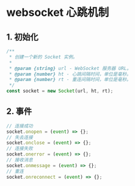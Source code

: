 # websocket 心跳机制

## 1. 初始化

```javascript
/**
 * 创建一个新的 Socket 实例。
 *
 * @param {string} url - WebSocket 服务器 URL。
 * @param {number} ht - 心跳间隔时间，单位是毫秒。
 * @param {number} rt - 重连间隔时间，单位是毫秒。
 */
const socket = new Socket(url, ht, rt);
```

## 2. 事件

```javascript
// 连接成功
socket.onopen = (event) => {};
// 失去连接
socket.onclose = (event) => {};
// 连接失败
socket.onerror = (event) => {};
// 接收消息
socket.onmessage = (event) => {};
// 重连
socket.onreconnect = (event) => {};
```
